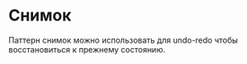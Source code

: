 # Снимок

Паттерн снимок можно использовать для undo-redo чтобы восстановиться к прежнему состоянию.